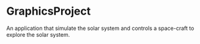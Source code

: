 # GraphicsProject
 An application that simulate the solar system and controls a space-craft to explore the solar system.

